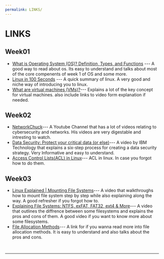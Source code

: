 ```yaml
---
permalink: LINKS/
---
```


# LINKS

## Week01
* [What is Operating System (OS)? Definition, Types, and Functions](https://www.mygreatlearning.com/blog/what-is-operating-system/) --- 
A good way to read about os. Its easy to understand and talks about most of the core compenents of week 1 of OS and some more.
* [Linux in 100 Seconds](https://www.youtube.com/watch?v=rrB13utjYV4) --- 
A quick summary of linux. A very good and niche way of introducing you to linux.
* [What are virtual machines (VMs)?](https://www.ibm.com/topics/virtual-machines)--- 
Explains a lot of the key concept for virtual machines. also include links to video form explanation if needed.

## Week02
* [NetworkChuck](https://www.youtube.com/@NetworkChuck)---
A Youtube Channel that has a lot of videos relating to cybersecurity and networks. His videos are very digestable and intresting to watch.
* [Data Security: Protect your critical data (or else)](https://www.youtube.com/watch?v=N8xEgSe5RwE)---
A video by IBM Technology that explains a six-step process for creating a data security strategy. Very Informative and easy to understand.
* [Access Control Lists(ACL) in Linux](https://www.geeksforgeeks.org/access-control-listsacl-linux/)---
ACL in linux. In case you forgot how to do them.

## Week03
* [Linux Explained | Mounting File Systems](https://www.youtube.com/watch?v=ssdFIWbVKZ4&t)--- A video that walkthroughs how to mount file system step by step while also explaining along the way. A good refresher if you forgot how to.
* [Explaining File Systems: NTFS, exFAT, FAT32, ext4 & More](https://www.youtube.com/watch?v=_h30HBYxtws)--- A video that outlines the diffrence between some filesystems and explains the pros and cons of them. A good video if you want to know more about some filesystems.
* [File Allocation Methods](https://www.geeksforgeeks.org/file-allocation-methods/)--- A link for if you wanna read more into file allocation methods. It is easy to understand and also talks about the pros and cons.
<br>
<hr>
